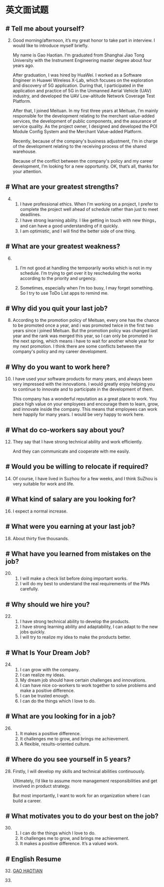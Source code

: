 # 英文面试题

## \# Tell me about yourself?

2. Good morning/afternoon, it’s my great honor to take part in interview. I would like to introduce myself briefly.

   My name is Gao Haotian. I’m graduated from Shanghai Jiao Tong University with the Instrument Engineering master degree about four years ago.

   After graduation, I was hired by HuaWei. I worked as a Software Engineer in Huawei Wireless X-Lab, which focuses on the exploration and discovery of 5G application. During that, I participated in the application and practice of 5G in the Unmanned Aerial Vehicle (UAV) industry, and developed the UAV Low-altitude Network Coverage Test Platform.

   After that, I joined Meituan. In my first three years at Meituan, I’m mainly responsible for the development relating to the merchant value-added services, the development of public components, and the assurance of service quality. As the project owner, I designed and developed the POI Module Config System and the Merchant Value-added Platform.

   Recently, because of the company's business adjustment, I’m in charge of the development relating to the receiving process of the shared warehouse.

   Because of the conflict between the company's policy and my career development, I’m looking for a new opportunity. OK, that’s all, thanks for your attention.

   

## \# What are your greatest strengths?

4. 1. I have professional ethics. When I'm working on a project, I prefer to complete the project well ahead of schedule rather than just to meet deadlines.
   2. I have strong learning ability. I like getting in touch with new things， and can have a good understanding of it quickly.
   3. I am optimistic, and I will find the better side of one thing.

   

## \# What are your greatest weakness?

6. 1. I’m not good at handling the temporarily works which is not in my schedule. I’m trying to get over it by rescheduling the works according to the priority and urgency.

   1. Sometimes, especially when I’m too busy, I may forget something. So I try to use ToDo List apps to remind me.

   

## \# Why did you quit your last job?

8. According to the promotion policy of Meituan, every one has the chance to be promoted once a year, and i was promoted twice in the first two years since i joined Meituan. But the promotion policy was changed last year and the rank was merged this year, so I can only be promoted in the next spring, which means i have to wait for another whole year for my next promotion. I think there are some conflicts between the company's policy and my career development.

   

   

## \# Why do you want to work here?

10. I have used your software products for many years, and always been very impressed with the innovations. I would greatly enjoy helping you to continue to innovate and to participate in the development of them.

    This company has a wonderful reputation as a great place to work. You place high value on your employees and encourage them to learn, grow, and innovate inside the company. This means that employees can work here happily for many years. I would be very happy to work here.

    

## \# What do co-workers say about you?

12. They say that I have strong technical ability and work efficiently.

    And they can communicate and cooperate with me easily. 

    

## \# Would you be willing to relocate if required?

14. Of course, I have lived in Suzhou for a few weeks, and I think SuZhou is very suitable for work and life.

    

## \# What kind of salary are you looking for?

16. I expect a normal increase.

    

## \# What were you earning at your last job?

18. About thirty five thousands.

     

## \# What have you learned from mistakes on the job?

20. 1. I will make a check list before doing important works.
    2. I will do my best to understand the real requirements of the PMs carefully.

    

## \# Why should we hire you?

22. 1. I have strong technical ability to develop the products.
    2. I have strong learning ability and adaptability, I can adapt to the new jobs quickly.
    3. I will try to realize my idea to make the products better.

    

## \# What Is Your Dream Job?

24. 1. I can grow with the company.
    2. I can realize my ideas.
    3. My dream job should have certain challenges and innovations.
    4. I can have nice co-workers to work together to solve problems and make a positive difference.
    5. I can be trusted enough.
    6. I can do the things which I love to do.

    

## \# What are you looking for in a job?

26. 1. It makes a positive difference.
    2. It challenges me to grow, and brings me achievement.
    3. A flexible, results-oriented culture.

    

## \# Where do you see yourself in 5 years?

28. Firstly, I will develop my skills and technical abilities continuously.

    Ultimately, I’d like to assume more management responsibilities and get involved in product strategy.

    But most importantly, I want to work for an organization where I can build a career.

    

## \# What motivates you to do your best on the job?

30. 1. I can do the things which I love to do.
    2. It challenges me to grow, and brings me achievement.
    3. It makes a positive difference. It’s a valued work.

    

## \# English Resume

32. [GAO HAOTIAN](evernote:///view/21328630/s47/26e37cff-36ff-4e41-acf4-5beb6a4e5194/26e37cff-36ff-4e41-acf4-5beb6a4e5194/)

33. 